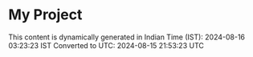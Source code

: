 # My Project

This content is dynamically generated in Indian Time (IST): 2024-08-16 03:23:23 IST
Converted to UTC: 2024-08-15 21:53:23 UTC
